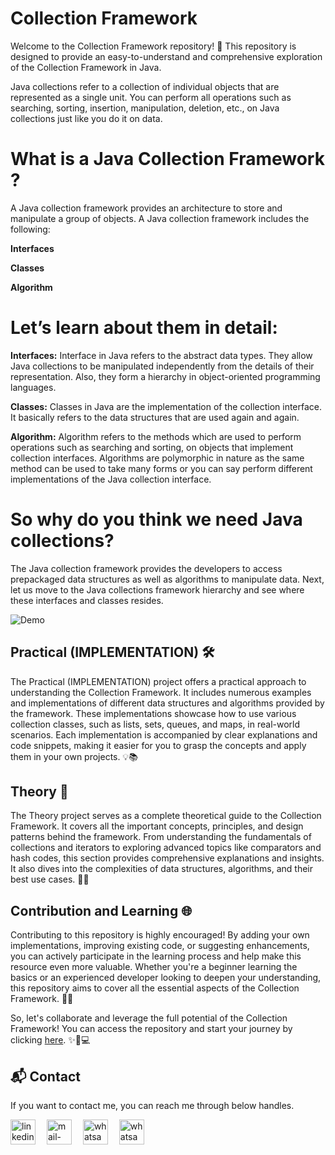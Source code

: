 # Collection Framework

Welcome to the Collection Framework repository! 🎉 This repository is designed to provide an easy-to-understand and comprehensive exploration of the Collection Framework in Java.

Java collections refer to a collection of individual objects that are represented as a single unit. You can perform all operations such as searching, sorting, insertion, manipulation, deletion, etc., on Java collections just like you do it on data.

# What is a Java Collection Framework ?

A Java collection framework provides an architecture to store and manipulate a group of objects. A Java collection framework includes the following:

**Interfaces**

**Classes**

**Algorithm**


# Let’s learn about them in detail:

**Interfaces:** Interface in Java refers to the abstract data types. They allow Java collections to be manipulated independently from the details of their representation. Also, they form a hierarchy in object-oriented programming languages.

**Classes:** Classes in Java are the implementation of the collection interface. It basically refers to the data structures that are used again and again.

**Algorithm:** Algorithm refers to the methods which are used to perform operations such as searching and sorting, on objects that implement collection interfaces. Algorithms are polymorphic in nature as the same method can be used to take many forms or you can say perform different implementations of the Java collection interface.


# So why do you think we need Java collections? 
The Java collection framework provides the developers to access prepackaged data structures as well as algorithms to manipulate data. Next, let us move to the Java collections framework hierarchy and see where these interfaces and classes resides.


<img alt="Demo" src="https://techvidvan.com/tutorials/wp-content/uploads/sites/2/2020/03/collection-framework-hierarchy-in-java.jpg" />

## Practical (IMPLEMENTATION) 🛠️

The Practical (IMPLEMENTATION) project offers a practical approach to understanding the Collection Framework. It includes numerous examples and implementations of different data structures and algorithms provided by the framework. These implementations showcase how to use various collection classes, such as lists, sets, queues, and maps, in real-world scenarios. Each implementation is accompanied by clear explanations and code snippets, making it easier for you to grasp the concepts and apply them in your own projects. 💡📚

## Theory 📖
 
The Theory project serves as a complete theoretical guide to the Collection Framework. It covers all the important concepts, principles, and design patterns behind the framework. From understanding the fundamentals of collections and iterators to exploring advanced topics like comparators and hash codes, this section provides comprehensive explanations and insights. It also dives into the complexities of data structures, algorithms, and their best use cases. 🧠🔬

## Contribution and Learning 🌐

Contributing to this repository is highly encouraged! By adding your own implementations, improving existing code, or suggesting enhancements, you can actively participate in the learning process and help make this resource even more valuable. Whether you're a beginner learning the basics or an experienced developer looking to deepen your understanding, this repository aims to cover all the essential aspects of the Collection Framework. 💪🌟

So, let's collaborate and leverage the full potential of the Collection Framework! You can access the repository and start your journey by clicking [here](https://github.com/Shubh2-0/Collection-Framework.git). ✨🚀💻


## 📬 Contact

If you want to contact me, you can reach me through below handles.

 <p align="left">
  <a href="https://www.linkedin.com/in/bhatishubham/" target="_blank"><img align="center" src="https://skillicons.dev/icons?i=linkedin" width="40px" alt="linkedin" /></a>&emsp;
  <a title="shubhambhati226@gmail.com" href="mailto:shubhambhati226@gmail.com" target="_blank"><img align="center"  src="https://cdn-icons-png.flaticon.com/128/888/888853.png"  width="40px"   alt="mail-me" /></a>&emsp;
  <a href="https://wa.me/+916232133187" target="blank"><img align="center" src="https://media2.giphy.com/media/Q8I2fYA773h5wmQQcR/giphy.gif" width="40px"  alt="whatsapp-me" /></a>&emsp;
<a href="https://www.hackerrank.com/shubhambhati226?hr_r=1" target="blank"><img align="center" src="https://raw.githubusercontent.com/rahuldkjain/github-profile-readme-generator/master/src/images/icons/Social/hackerrank.svg" width="40px"  alt="whatsapp-me" /></a>&emsp; 
		
	
	

 </p>
